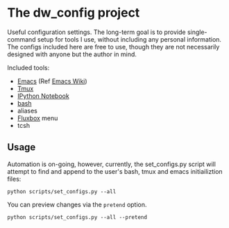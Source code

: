 
The dw_config project
===========================================================================

Useful configuration settings. The long-term goal is to provide
single-command setup for tools I use, without including any personal
information. The configs included here are free to use, though they
are not necessarily designed with anyone but the author in mind.

Included tools:

* [Emacs][emacs] (Ref [Emacs Wiki][])
* [Tmux][]
* [IPython Notebook][ipynb]
* [bash][]
* aliases
* [Fluxbox][flxbx] menu
* tcsh

## Usage ##

Automation is on-going, however, currently, the set_configs.py script
will attempt to find and append to the user's bash, tmux and emacs
initiailiztion files:

    python scripts/set_configs.py --all

You can preview changes via the `pretend` option.

    python scripts/set_configs.py --all --pretend

[emacs]: http://www.gnu.org/software/emacs "Emacs"
[Emacs Wiki]: http://www.emacswiki.org "Emacs Wiki"
[Tmux]: http://tmux.sourceforge.net
[ipynb]: http://ipython.org/ipython-doc/stable/notebook/notebook.html
[flxbx]: http://fluxbox.org/
[bash]: https://www.gnu.org/software/bash/
